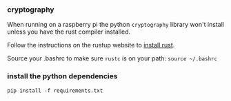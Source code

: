 ### cryptography
When running on a raspberry pi the python `cryptography` library won't install
unless you have the rust compiler installed.

Follow the instructions on the rustup website to [install rust](https://rustup.rs/).

Source your .bashrc to make sure `rustc` is on your path:
`source ~/.bashrc`

### install the python dependencies
`pip install -f requirements.txt`
